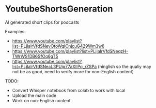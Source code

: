 # YoutubeShortsGeneration
AI generated short clips for podcasts

Examples:
- https://www.youtube.com/playlist?list=PLjIalrVfdSNevOtoWqICnjcuG429Wm3w8
- https://www.youtube.com/playlist?list=PLjIalrVfdSNeqzH-TWrWS1DB6SfOq6gT5
- https://www.youtube.com/playlist?list=PLjIalrVfdSNeaL3PUip77aXlIPq_rZSPa (hinglish so the qualiy may not be as good, need to verify more for non-English content)

TODO:
- Convert Whisper notebook from colab to work with local
- Upload the main code
- Work on non-English content

